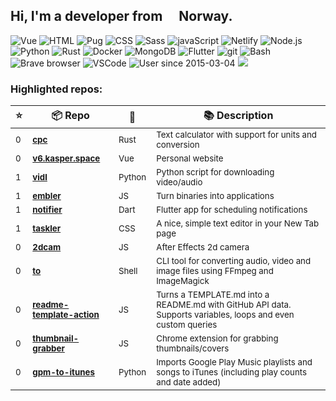 ## Hi, I'm a developer from <img src="https://image.flaticon.com/icons/svg/197/197579.svg" width="16" /> Norway.

<p>
  <img alt="Vue" src="https://img.shields.io/badge/-Vue-63B587?style=flat-square&logo=vue.js&logoColor=white" />
  <img alt="HTML" src="https://img.shields.io/badge/-HTML-E34F26?style=flat-square&logo=html5&logoColor=white" />
  <img alt="Pug" src="https://img.shields.io/badge/-Pug-9F6758?style=flat-square&logo=html5&logoColor=white" />
  <img alt="CSS" src="https://img.shields.io/badge/-CSS3-448AC0?style=flat-square&logo=css3&logoColor=white" />
  <img alt="Sass" src="https://img.shields.io/badge/-Sass-CC6699?style=flat-square&logo=sass&logoColor=white" />
  <img alt="javaScript" src="https://img.shields.io/badge/-JavaScript-DABD4D?style=flat-square&logo=html5&logoColor=white" />
  <img alt="Netlify" src="https://img.shields.io/badge/-Netlify-5EA7BA?style=flat-square&logo=netlify&logoColor=white" />
  <img alt="Node.js" src="https://img.shields.io/badge/-Nodejs-43853d?style=flat-square&logo=Node.js&logoColor=white" />
  <img alt="Python" src="https://img.shields.io/badge/-Python-4F7CAA?style=flat-square&logo=python&logoColor=white" />
  <img alt="Rust" src="https://img.shields.io/badge/-Rust-000000?style=flat-square&logo=rust&logoColor=white" />
  <img alt="Docker" src="https://img.shields.io/badge/-Docker-46a2f1?style=flat-square&logo=docker&logoColor=white" />
  <img alt="MongoDB" src="https://img.shields.io/badge/-MongoDB-13aa52?style=flat-square&logo=mongodb&logoColor=white" />
  <img alt="Flutter" src="https://img.shields.io/badge/-Flutter-3E89F5?style=flat-square&logo=flutter&logoColor=white" />
  <img alt="git" src="https://img.shields.io/badge/-Git-F05032?style=flat-square&logo=git&logoColor=white" />
  <img alt="Bash" src="https://img.shields.io/badge/-Bash-2B3136?style=flat-square&logo=gnu-bash&logoColor=white" />
  <img alt="Brave browser" src="https://img.shields.io/badge/-Brave_Browser-FB542B?style=flat-square&logo=brave&logoColor=white" />
  <img alt="VSCode" src="https://img.shields.io/badge/-VSCode-3277B4?style=flat-square&logo=visual-studio-code&logoColor=white" />
  <img alt="User since 2015-03-04" src="https://img.shields.io/badge/Joined-2015--03--04-2eb872?style=flat-square&logo=github&logoColor=white&labelColor=2f3438" />
  <img src="https://gpvc.arturio.dev/probablykasper" />
</p>

### Highlighted repos:


| ⭐️ | 📦 Repo       | 🧰 | 📚 Description |
| -- | ------------ | -- | -------------- |
| <small>0</small> | <small><b>[cpc](https://github.com/probablykasper/cpc)</b></small> | <small>Rust</small> | <small>Text calculator with support for units and conversion</small> |
| <small>0</small> | <small><b>[v6.kasper.space](https://github.com/probablykasper/v6.kasper.space)</b></small> | <small>Vue</small> | <small>Personal website</small> |
| <small>1</small> | <small><b>[vidl](https://github.com/probablykasper/vidl)</b></small> | <small>Python</small> | <small>Python script for downloading video/audio</small> |
| <small>1</small> | <small><b>[embler](https://github.com/probablykasper/embler)</b></small> | <small>JS</small> | <small>Turn binaries into applications</small> |
| <small>1</small> | <small><b>[notifier](https://github.com/probablykasper/notifier)</b></small> | <small>Dart</small> | <small>Flutter app for scheduling notifications</small> |
| <small>1</small> | <small><b>[taskler](https://github.com/probablykasper/taskler)</b></small> | <small>CSS</small> | <small>A nice, simple text editor in your New Tab page</small> |
| <small>0</small> | <small><b>[2dcam](https://github.com/probablykasper/2dcam)</b></small> | <small>JS</small> | <small>After Effects 2d camera</small> |
| <small>0</small> | <small><b>[to](https://github.com/probablykasper/to)</b></small> | <small>Shell</small> | <small>CLI tool for converting audio, video and image files using FFmpeg and ImageMagick</small> |
| <small>0</small> | <small><b>[readme-template-action](https://github.com/probablykasper/readme-template-action)</b></small> | <small>JS</small> | <small>Turns a TEMPLATE.md into a README.md with GitHub API data. Supports variables, loops and even custom queries</small> |
| <small>0</small> | <small><b>[thumbnail-grabber](https://github.com/probablykasper/thumbnail-grabber)</b></small> | <small>JS</small> | <small>Chrome extension for grabbing thumbnails/covers</small> |
| <small>0</small> | <small><b>[gpm-to-itunes](https://github.com/probablykasper/gpm-to-itunes)</b></small> | <small>Python</small> | <small>Imports Google Play Music playlists and songs to iTunes (including play counts and date added)</small> |
